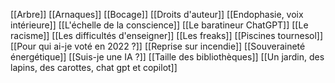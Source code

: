 [[Arbre]]
[[Arnaques]]
[[Bocage]]
[[Droits d'auteur]]
[[Endophasie, voix intérieure]]
[[L'échelle de la conscience]]
[[Le baratineur ChatGPT]]
[[Le racisme]]
[[Les difficultés d'enseigner]]
[[Les freaks]]
[[Piscines tournesol]]
[[Pour qui ai-je voté en  2022 ?]]
[[Reprise sur incendie]]
[[Souveraineté énergétique]]
[[Suis-je une IA ?]]
[[Taille des bibliothèques]]
[[Un jardin, des lapins, des carottes, chat gpt et copilot]]
